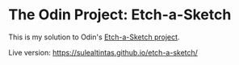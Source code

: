 # The Odin Project: Etch-a-Sketch
This is my solution to Odin's [Etch-a-Sketch project](https://www.theodinproject.com/paths/foundations/courses/foundations/lessons/etch-a-sketch-project).

Live version: https://sulealtintas.github.io/etch-a-sketch/
